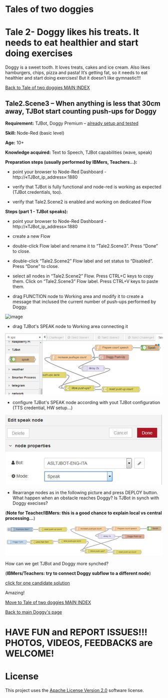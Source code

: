 # Tales of two doggies
# Tale 2- Doggy likes his treats. It needs to eat healthier and start doing exercises
Doggy is a sweet tooth. It loves treats, cakes and ice cream. Also likes hamburgers, chips, pizza and pasta!  It’s getting fat, so it needs to eat healthier and start doing exercises! But it doesn’t like gymnastic!!!

[Back to Tale of two doggies MAIN INDEX](Tales%20of%20two%20doggies.md)

## Tale2.Scene3 – When anything is less that 30cm away, TJBot start counting push-ups for Doggy

**Requirement:** TJBot, Doggy Premium – [already setup and tested](https://github.com/fmanclossi/TJBot-playbook/blob/master/examples/Doggy/Setup%20Doggy%20and%20Test%20features.md)

**Skill:** Node-Red (basic level)

**Age:** 10+

**Knowledge acquired:** Text to Speech, TJBot capabilities (wave, speak)

**Preparation steps (usually performed by IBMers, Teachers…):**

* point your browser to Node-Red Dashboard - http://«TJBot_ip_address»:1880

* verify that TJBot is fully functional and node-red is working as expected (TJBot credentials, too).

* verify that Tale2.Scene2 is enabled and working on dedicated Flow

**Steps (part 1 - TJBot speaks):**

* point your browser to Node-Red Dashboard - http://«TJBot_ip_address»:1880

* create a new Flow

* double-click Flow label and rename it to “Tale2.Scene3”. Press “Done” to close.

* double-click “Tale2.Scene2” Flow label and set status to “Disabled”. Press “Done” to close.

* select all nodes in “Tale2.Scene2” Flow. Press CTRL+C keys to copy them. Click on “Tale2.Scene3” Flow label. Press CTRL+V keys to paste them.

*  drag FUNCTION node to Working area and modify it to create a message that inclused the current number of push-ups performed by Doggy.

![image]( https://github.com/fmanclossi/TJBot-playbook/blob/master/examples/Doggy/Media/Tales/t02s03.Create.Text.With.pushup.count.jpg)

* drag TJBot's SPEAK node to Working area connecting it 

![image]( https://github.com/fmanclossi/TJBot-playbook/blob/master/examples/Doggy/Media/Tales/t02s03.Create.SPEAK.Node.jpg)

* configure TJBot's SPEAK node according with yout TJBot configuration (TTS credential, HW setup...) 

![image]( https://github.com/fmanclossi/TJBot-playbook/blob/master/examples/Doggy/Media/Tales/t02s03.Configure.SPEAK.Node.jpg)

* Rearrange nodes as in the following picture and press DEPLOY button. What happen when an obstacle reaches Doggy? Is TJBot in synch with Doggy execises? 

(**Note for Teacher/IBMers: this is a good chance to explain local vs central processing...**)

![image]( https://github.com/fmanclossi/TJBot-playbook/blob/master/examples/Doggy/Media/Tales/t02s03.TJBot.Helps.Doggy.jpg)

How can we get TJBot and Doggy more synched?

(**IBMers/Teachers: try to connect Doggy subflow to a different node**)

[click for one candidate solution]( https://github.com/fmanclossi/TJBot-playbook/blob/master/examples/Doggy/Media/Tales/t02s03.TJBot.Helps.Doggy.jpg)

Amazing!

[Move to Tale of two doggies MAIN INDEX](Tales%20of%20two%20doggies.md)

[Back to main Doggy's page](https://github.com/fmanclossi/TJBot-playbook/tree/master/examples/Doggy)

# HAVE FUN and REPORT ISSUES!!! PHOTOS, VIDEOS, FEEDBACKS are WELCOME!

# License  
This project uses the [Apache License Version 2.0](../../LICENSE) software license.  
